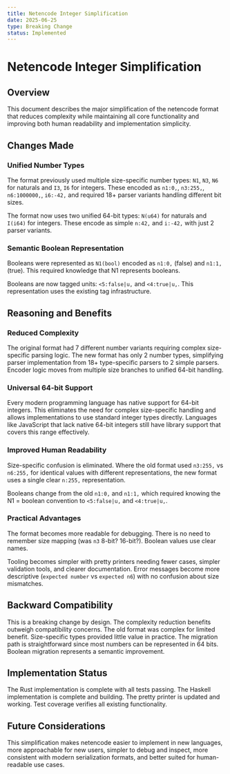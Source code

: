 ```yaml
---
title: Netencode Integer Simplification
date: 2025-06-25
type: Breaking Change
status: Implemented
---
```


# Netencode Integer Simplification

## Overview

This document describes the major simplification of the netencode format that reduces complexity while maintaining all core functionality and improving both human readability and implementation simplicity.

## Changes Made

### Unified Number Types

The format previously used multiple size-specific number types: `N1`, `N3`, `N6` for naturals and `I3`, `I6` for integers. These encoded as `n1:0,`, `n3:255,`, `n6:1000000,`, `i6:-42,` and required 18+ parser variants handling different bit sizes.

The format now uses two unified 64-bit types: `N(u64)` for naturals and `I(i64)` for integers. These encode as simple `n:42,` and `i:-42,` with just 2 parser variants.

### Semantic Boolean Representation

Booleans were represented as `N1(bool)` encoded as `n1:0,` (false) and `n1:1,` (true). This required knowledge that N1 represents booleans.

Booleans are now tagged units: `<5:false|u,` and `<4:true|u,`. This representation uses the existing tag infrastructure.

## Reasoning and Benefits

### Reduced Complexity

The original format had 7 different number variants requiring complex size-specific parsing logic. The new format has only 2 number types, simplifying parser implementation from 18+ type-specific parsers to 2 simple parsers. Encoder logic moves from multiple size branches to unified 64-bit handling.

### Universal 64-bit Support

Every modern programming language has native support for 64-bit integers. This eliminates the need for complex size-specific handling and allows implementations to use standard integer types directly. Languages like JavaScript that lack native 64-bit integers still have library support that covers this range effectively.

### Improved Human Readability

Size-specific confusion is eliminated. Where the old format used `n3:255,` vs `n6:255,` for identical values with different representations, the new format uses a single clear `n:255,` representation.

Booleans change from the old `n1:0,` and `n1:1,` which required knowing the N1 = boolean convention to `<5:false|u,` and `<4:true|u,`.

### Practical Advantages

The format becomes more readable for debugging. There is no need to remember size mapping (was `n3` 8-bit? 16-bit?). Boolean values use clear names.

Tooling becomes simpler with pretty printers needing fewer cases, simpler validation tools, and clearer documentation. Error messages become more descriptive (`expected number` vs `expected n6`) with no confusion about size mismatches.

## Backward Compatibility

This is a breaking change by design. The complexity reduction benefits outweigh compatibility concerns. The old format was complex for limited benefit. Size-specific types provided little value in practice. The migration path is straightforward since most numbers can be represented in 64 bits. Boolean migration represents a semantic improvement.

## Implementation Status

The Rust implementation is complete with all tests passing. The Haskell implementation is complete and building. The pretty printer is updated and working. Test coverage verifies all existing functionality.

## Future Considerations

This simplification makes netencode easier to implement in new languages, more approachable for new users, simpler to debug and inspect, more consistent with modern serialization formats, and better suited for human-readable use cases.
